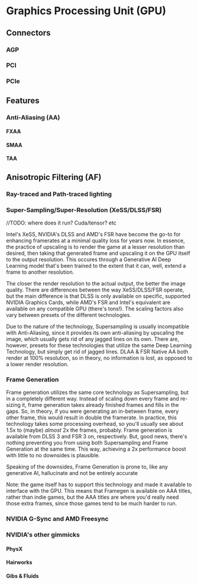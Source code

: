 # Graphics Processing Unit (GPU)

## Connectors

### AGP

### PCI

### PCIe

## Features

### Anti-Aliasing (AA)

#### FXAA

#### SMAA

#### TAA

## Anisotropic Filtering (AF)

### Ray-traced and Path-traced lighting

### Super-Sampling/Super-Resolution (XeSS/DLSS/FSR)

//TODO: where does it run? Cuda/tensor? etc

Intel's XeSS, NVIDIA's DLSS and AMD's FSR have become the go-to for enhancing framerates at a minimal quality loss for years now. In essence, the practice of upscaling is to render the game at a lesser resolution than desired, then taking that generated frame and upscaling it on the GPU itself to the output resolution. This occures through a Generative AI Deep Learning model that's been trained to the extent that it can, well, extend a frame to another resolution.

The closer the render resolution to the actual output, the better the image quality. There are differences between the way XeSS/DLSS/FSR operate, but the main difference is that DLSS is only available on specific, supported NVIDIA Graphics Cards, while AMD's FSR and Intel's equivalent are available on any compatible GPU (there's tons!). The scaling factors also vary between presets of the different technologies.

Due to the nature of the technology, Supersampling is usually incompatible with Anti-Aliasing, since it provides its own anti-aliasing by upscaling the image, which usually gets rid of any jagged lines on its own. There are, however, presets for these technologies that utilize the same Deep Learning Technology, but simply get rid of jagged lines. DLAA & FSR Native AA both render at 100% resolution, so in theory, no information is lost, as opposed to a lower render resolution.

### Frame Generation

Frame generation utilizes the same core technology as Supersampling, but in a completely different way. Instead of scaling down every frame and re-sizing it, frame generation takes already finished frames and fills in the gaps. So, in theory, if you were generating an in-between frame, every other frame, this would result in double the framerate. In practice, this technology takes some processing overhead, so you'll usually see about 1.5x to (maybe) _almost_ 2x the frames, probably. Frame generation is available from DLSS 3 and FSR 3 on, respectively. But, good news, there's nothing preventing you from using both Supersampling and Frame Generation at the same time. This way, achieving a 2x performance boost with little to no downsides is plausible.

Speaking of the downsides, Frame Generation is prone to, like any generative AI, hallucinate and not be entirely accurate

Note: the game itself has to support this technology and made it available to interface with the GPU. This means that Framegen is available on AAA titles, rather than indie games, but the AAA titles are where you'd really need those extra frames, since those games tend to be much harder to run.

### NVIDIA G-Sync and AMD Freesync

### NVIDIA's other gimmicks

#### PhysX

#### Hairworks

#### Gibs & Fluids